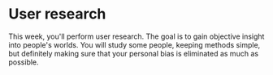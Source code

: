 # User research

This week, you'll perform user research. The goal is to gain objective insight into people's worlds. You will study some people, keeping methods simple, but definitely making sure that your personal bias is eliminated as much as possible.

